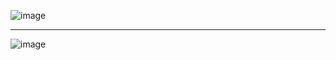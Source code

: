 ![image](https://github.com/user-attachments/assets/db0bb61e-3dcf-41a2-80d3-0d23f135d06a)
***
![image](https://github.com/user-attachments/assets/f59c7bed-7a69-4cf9-a912-8d51bc8258ba)
